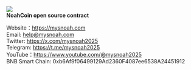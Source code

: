 ![](https://mysnoah.com/100x100.png)
<br>
**NoahCoin open source contract**<br>

Website：https://mysnoah.com<br>
Email: help@mysnoah.com<br>
Twitter: https://x.com/mysnoah2025<br>
Telegram: https://t.me/mysnoah2025<br>
YouTube：https://www.youtube.com/@mysnoah2025<br>
BNB Smart Chain: 0xb6Af9f06499129Ad2360F4087ee6538A24451912<br>
